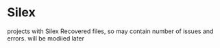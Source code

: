 # Silex
projects with Silex
Recovered files, so may contain number of issues and errors. will be modiied later
